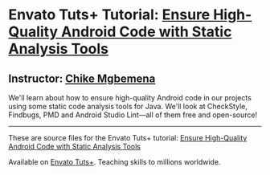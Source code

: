# Envato Tuts+ Tutorial: [Ensure High-Quality Android Code with Static Analysis Tools][published url]
## Instructor: [Chike Mgbemena][instructor url]


We'll learn about how to ensure high-quality Android code in our projects using some static code analysis tools for Java. We'll look at CheckStyle, Findbugs, PMD and Android Studio Lint—all of them free and open-source!

------

These are source files for the Envato Tuts+ tutorial: [Ensure High-Quality Android Code with Static Analysis Tools][published url]

Available on [Envato Tuts+](https://tutsplus.com). Teaching skills to millions worldwide.

[published url]: http://code.tutsplus.com/tutorials/ensure-high-quality-android-code-with-static-analysis-tools--cms-28787
[instructor url]: https://tutsplus.com/authors/chike-mgbemena
